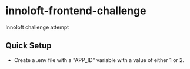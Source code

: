 # innoloft-frontend-challenge
Innoloft challenge attempt
## Quick Setup
- Create a .env file with a "APP_ID" variable with a value of either 1 or 2.
